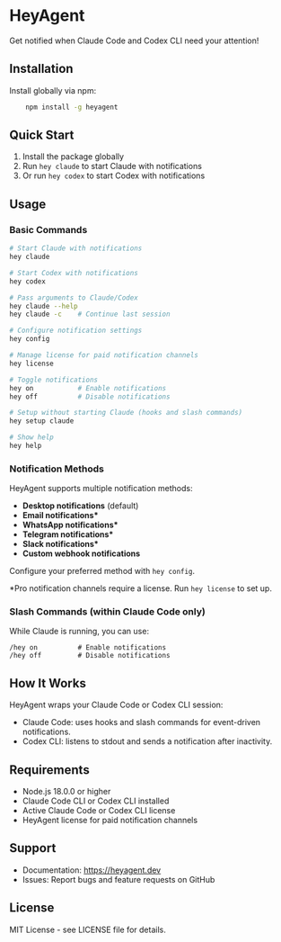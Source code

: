 # HeyAgent

Get notified when Claude Code and Codex CLI need your attention!

## Installation

Install globally via npm:

```bash
    npm install -g heyagent
```

## Quick Start

1. Install the package globally
2. Run `hey claude` to start Claude with notifications
3. Or run `hey codex` to start Codex with notifications

## Usage

### Basic Commands

```bash
# Start Claude with notifications
hey claude

# Start Codex with notifications
hey codex

# Pass arguments to Claude/Codex
hey claude --help
hey claude -c    # Continue last session

# Configure notification settings
hey config

# Manage license for paid notification channels
hey license

# Toggle notifications
hey on           # Enable notifications
hey off          # Disable notifications

# Setup without starting Claude (hooks and slash commands)
hey setup claude

# Show help
hey help
```

### Notification Methods

HeyAgent supports multiple notification methods:

- **Desktop notifications** (default)
- **Email notifications\***
- **WhatsApp notifications\***
- **Telegram notifications\***
- **Slack notifications\***
- **Custom webhook notifications**

Configure your preferred method with `hey config`.

\*Pro notification channels require a license. Run `hey license` to set up.

### Slash Commands (within Claude Code only)

While Claude is running, you can use:

```
/hey on          # Enable notifications
/hey off         # Disable notifications
```

## How It Works

HeyAgent wraps your Claude Code or Codex CLI session:
- Claude Code: uses hooks and slash commands for event-driven notifications.
- Codex CLI: listens to stdout and sends a notification after inactivity.

## Requirements

- Node.js 18.0.0 or higher
- Claude Code CLI or Codex CLI installed
- Active Claude Code or Codex CLI license
- HeyAgent license for paid notification channels

## Support

- Documentation: https://heyagent.dev
- Issues: Report bugs and feature requests on GitHub

## License

MIT License - see LICENSE file for details.
